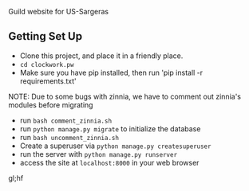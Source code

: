 Guild website for <Clockwork> US-Sargeras

Getting Set Up
--------------

- Clone this project, and place it in a friendly place.
- ``cd clockwork.pw``
- Make sure you have pip installed, then run 'pip install -r requirements.txt'

NOTE: Due to some bugs with zinnia, we have to comment out zinnia's modules before migrating

- run ``bash comment_zinnia.sh``
- run ``python manage.py migrate`` to initialize the database 
- run ``bash uncomment_zinnia.sh``
- Create a superuser via ``python manage.py createsuperuser``
- run the server with ``python manage.py runserver``
- access the site at ``localhost:8000`` in your web browser

gl;hf
